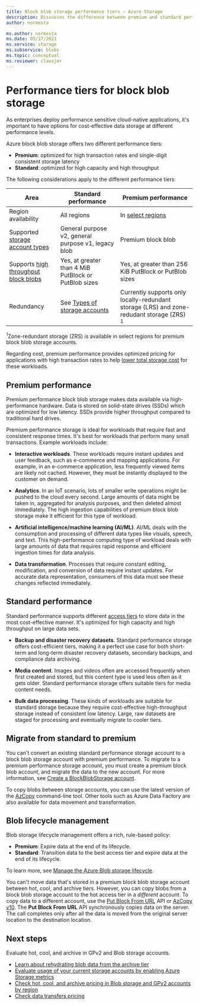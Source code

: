 ```yaml
---
title: Block blob storage performance tiers — Azure Storage
description: Discusses the difference between premium and standard performance tiers for Azure block blob storage.
author: normesta

ms.author: normesta
ms.date: 05/17/2021
ms.service: storage
ms.subservice: blobs
ms.topic: conceptual
ms.reviewer: clausjor
---
```


# Performance tiers for block blob storage

As enterprises deploy performance sensitive cloud-native applications, it's important to have options for cost-effective data storage at different performance levels.

Azure block blob storage offers two different performance tiers:

- **Premium**: optimized for high transaction rates and single-digit consistent storage latency
- **Standard**: optimized for high capacity and high throughput

The following considerations apply to the different performance tiers:

| Area | Standard performance | Premium performance |
|--|--|--|
| Region availability | All  regions | In [select regions](https://azure.microsoft.com/global-infrastructure/services/?products=storage) |
| Supported [storage account types](../common/storage-account-overview.md#types-of-storage-accounts) | General purpose v2, general purpose v1, legacy blob | Premium block blob |
| Supports [high throughput block blobs](https://azure.microsoft.com/blog/high-throughput-with-azure-blob-storage/) | Yes, at greater than 4 MiB PutBlock or PutBlob sizes | Yes, at greater than 256 KiB PutBlock or PutBlob sizes |
| Redundancy | See [Types of storage accounts](../common/storage-account-overview.md#types-of-storage-accounts) | Currently supports only locally-redundant storage (LRS) and zone-redudant storage (ZRS)<div role="complementary" aria-labelledby="zone-redundant-storage"><sup>1</sup></div> |

<div id="zone-redundant-storage"><sup>1</sup>Zone-redundant storage (ZRS) is available in select regions for premium  block blob storage accounts.</div>

Regarding cost, premium performance provides optimized pricing for applications with high transaction rates to help [lower total storage cost](https://azure.microsoft.com/blog/reducing-overall-storage-costs-with-azure-premium-blob-storage/) for these workloads.

## Premium performance

Premium performance block blob storage makes data available via high-performance hardware. Data is stored on solid-state drives (SSDs) which are optimized for low latency. SSDs provide higher throughput compared to traditional hard drives.

Premium performance storage is ideal for workloads that require fast and consistent response times. It's best for workloads that perform many small transactions. Example workloads include:

- **Interactive workloads**. These workloads require instant updates and user feedback, such as e-commerce and mapping applications. For example, in an e-commerce application, less frequently viewed items are likely not cached. However, they must be instantly displayed to the customer on demand.

- **Analytics**. In an IoT scenario, lots of smaller write operations might be pushed to the cloud every second. Large amounts of data might be taken in, aggregated for analysis purposes, and then deleted almost immediately. The high ingestion capabilities of premium block blob storage make it efficient for this type of workload.

- **Artificial intelligence/machine learning (AI/ML)**. AI/ML deals with the consumption and processing of different data types like visuals, speech, and text. This high-performance computing type of workload deals with large amounts of data that requires rapid response and efficient ingestion times for data analysis.

- **Data transformation**. Processes that require constant editing, modification, and conversion of data require instant updates. For accurate data representation, consumers of this data must see these changes reflected immediately.

## Standard performance

Standard performance supports different [access tiers](storage-blob-storage-tiers.md) to store data in the most cost-effective manner. It's optimized for high capacity and high throughput on large data sets.

- **Backup and disaster recovery datasets**. Standard performance storage offers cost-efficient tiers, making it a perfect use case for both short-term and long-term disaster recovery datasets, secondary backups, and compliance data archiving.

- **Media content**. Images and videos often are accessed frequently when first created and stored, but this content type is used less often as it gets older. Standard performance storage offers suitable tiers for media content needs. 

- **Bulk data processing**. These kinds of workloads are suitable for standard storage because they require cost-effective high-throughput storage instead of consistent low latency. Large, raw datasets are staged for processing and eventually migrate to cooler tiers.

## Migrate from standard to premium

You can't convert an existing standard performance storage account to a block blob storage account with premium performance. To migrate to a premium performance storage account, you must create a premium block blob account, and migrate the data to the new account. For more information, see [Create a BlockBlobStorage account](../common/storage-account-create.md).

To copy blobs between storage accounts, you can use the latest version of the [AzCopy](../common/storage-use-azcopy-v10.md#transfer-data) command-line tool. Other tools such as Azure Data Factory are also available for data movement and transformation.

## Blob lifecycle management

Blob storage lifecycle management offers a rich, rule-based policy:

- **Premium**: Expire data at the end of its lifecycle.
- **Standard**: Transition data to the best access tier and expire data at the end of its lifecycle.

To learn more, see [Manage the Azure Blob storage lifecycle](./lifecycle-management-overview.md).

You can't move data that's stored in a premium block blob storage account between hot, cool, and archive tiers. However, you can copy blobs from a block blob storage account to the hot access tier in a *different* account. To copy data to a different account, use the [Put Block From URL](/rest/api/storageservices/put-block-from-url) API or [AzCopy v10](../common/storage-use-azcopy-v10.md). The **Put Block From URL** API synchronously copies data on the server. The call completes only after all the data is moved from the original server location to the destination location.

## Next steps

Evaluate hot, cool, and archive in GPv2 and Blob storage accounts.

- [Learn about rehydrating blob data from the archive tier](archive-rehydrate-overview.md)
- [Evaluate usage of your current storage accounts by enabling Azure Storage metrics](./monitor-blob-storage.md)
- [Check hot, cool, and archive pricing in Blob storage and GPv2 accounts by region](https://azure.microsoft.com/pricing/details/storage/)
- [Check data transfers pricing](https://azure.microsoft.com/pricing/details/data-transfers/)